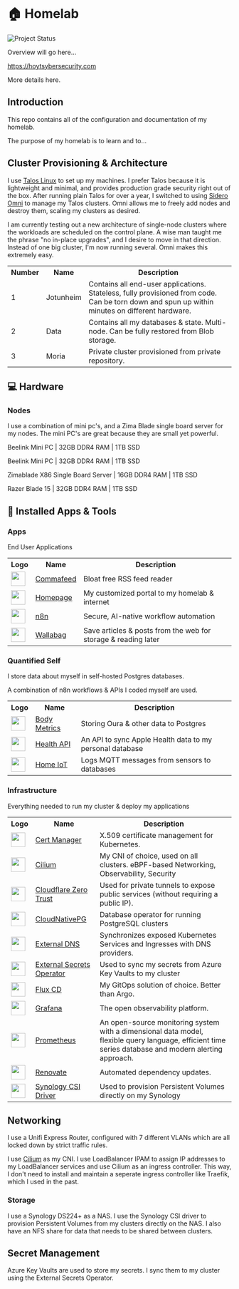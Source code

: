 # 🏠 Homelab
![Project Status](https://img.shields.io/badge/status-in%20development-orange)  

Overview will go here...

<https://hoytsybersecurity.com>

More details here.

## Introduction

This repo contains all of the configuration and documentation of my homelab.

The purpose of my homelab is to learn and to...

## Cluster Provisioning & Architecture

I use [Talos Linux](https://www.talos.dev/) to set up my machines. I prefer Talos because it is lightweight and minimal, and provides production grade security right out of the box. After running plain Talos for over a year, I switched to using [Sidero Omni](https://www.siderolabs.com/platform/saas-for-kubernetes/) to manage my Talos clusters. Omni allows me to freely add nodes and destroy them, scaling my clusters as desired.

I am currently testing out a new architecture of single-node clusters where the workloads are scheduled on the control plane. A wise man taught me the phrase "no in-place upgrades", and I desire to move in that direction. Instead of one big cluster, I'm now running several. Omni makes this extremely easy.

<table>
    <tr>
        <th>Number</th>
        <th>Name</th>
        <th>Description</th>
    </tr>
    <tr>
    <td>1</td>
    <td>Jotunheim</td>
        <td>Contains all end-user applications. Stateless, fully provisioned from code. Can be torn down and spun up within minutes on different hardware.</td>
    </tr>
    <tr>
        <td>2</td>
    <td>Data</td>
        <td>Contains all my databases & state. Multi-node. Can be fully restored from Blob storage.</td>
    </tr>
    <tr>
        <td>3</td>
    <td>Moria</td>
        <td>Private cluster provisioned from private repository.</td>
    </tr>
</table>

## :computer: Hardware

### Nodes

I use a combination of mini pc's, and a Zima Blade single board server for my nodes. The mini PC's are great because they are small yet powerful.

Beelink Mini PC | 32GB DDR4 RAM | 1TB SSD

Beelink Mini PC | 32GB DDR4 RAM | 1TB SSD

Zimablade X86 Single Board Server | 16GB DDR4 RAM | 1TB SSD

Razer Blade 15 | 32GB DDR4 RAM | 1TB SSD

## :rocket: Installed Apps & Tools

### Apps

End User Applications
<table>
    <tr>
        <th>Logo</th>
        <th>Name</th>
        <th>Description</th>
    </tr>
    <tr>
        <td><img width="32" src="https://cdn.jsdelivr.net/gh/homarr-labs/dashboard-icons/svg/commafeed.svg"></td>
        <td><a href="https://www.commafeed.com/#/welcome">Commafeed</a></td>
        <td>Bloat free RSS feed reader</td>
    </tr>
    <tr>
        <td><img width="32" src="https://www.svgrepo.com/download/499807/home-page.svg"></td>
        <td><a href="https://github.com/gethomepage/homepage">Homepage</a></td>
        <td>My customized portal to my homelab & internet</td>
    </tr>
    <tr>
        <td><img width="32" src="https://cdn.jsdelivr.net/gh/homarr-labs/dashboard-icons/svg/n8n.svg"></td>
        <td><a href="https://n8n.io/">n8n</a></td>
        <td>Secure, AI-native workflow automation</td>
    </tr>
    <tr>
        <td><img width="32" src="https://cdn.jsdelivr.net/gh/homarr-labs/dashboard-icons/svg/wallabag-light.svg"></td>
        <td><a href="https://wallabag.org/">Wallabag</a></td>
        <td>Save articles & posts from the web for storage & reading later</td>
    </tr>
</table>

### Quantified Self

I store data about myself in self-hosted Postgres databases.

A combination of n8n workflows & APIs I coded myself are used.

<table>
    <tr>
        <th>Logo</th>
        <th>Name</th>
        <th>Description</th>
    </tr>
    <tr>
        <td><img width="32" src="https://cdn.jsdelivr.net/gh/homarr-labs/dashboard-icons/svg/converse-light.svg"></td>
        <td><a href="https://ouraring.com/">Body Metrics</a></td>
        <td>Storing Oura & other data to Postgres</td>
    </tr>
    <tr>
        <td><img width="32" src="https://cdn.jsdelivr.net/gh/homarr-labs/dashboard-icons/svg/apple-light.svg"</td>
        <td><a href="https://github.com/mischavandenburg/health-api">Health API</a></td>
        <td>An API to sync Apple Health data to my personal database</td>
    </tr>
    <tr>
        <td><img width="32" src="https://cdn.jsdelivr.net/gh/homarr-labs/dashboard-icons/svg/mqtt.svg"></td>
        <td><a href="https://github.com/mischavandenburg/shelly">Home IoT</a></td>
        <td>Logs MQTT messages from sensors to databases</td>
    </tr>
</table>

### Infrastructure

Everything needed to run my cluster & deploy my applications
<table>
    <tr>
        <th>Logo</th>
        <th>Name</th>
        <th>Description</th>
    </tr>
    <tr>
        <td><img width="32" src="https://cdn.jsdelivr.net/gh/walkxcode/dashboard-icons/svg/cert-manager.svg"></td>
        <td><a href="https://cert-manager.io/">Cert Manager</a></td>
        <td>X.509 certificate management for Kubernetes.</td>
    </tr>
    <tr>
        <td><img width="32" src="https://cdn.jsdelivr.net/gh/homarr-labs/dashboard-icons/svg/cilium.svg"></td>
        <td><a href="https://cilium.io/">Cilium</a></td>
        <td>My CNI of choice, used on all clusters. eBPF-based Networking, Observability, Security</td>
    </tr>
    <tr>
        <td><img width="32" src="https://cdn.jsdelivr.net/gh/walkxcode/dashboard-icons/png/cloudflare-zero-trust.png"></td>
        <td><a href="https://developers.cloudflare.com/cloudflare-one/">Cloudflare Zero Trust</a></td>
        <td>Used for private tunnels to expose public services (without requiring a public IP).</td>
    </tr>
    <tr>
        <td><img width="32" src="https://cdn.jsdelivr.net/gh/homarr-labs/dashboard-icons/svg/postgresql.svg"></td>
        <td><a href="https://cloudnative-pg.io/">CloudNativePG</a></td>
        <td>Database operator for running PostgreSQL clusters</td>
    </tr>
    <tr>
        <td><img width="32" src="https://www.svgrepo.com/download/530451/dns.svg"></td>
        <td><a href="https://github.com/kubernetes-sigs/external-dns">External DNS</a></td>
        <td>Synchronizes exposed Kubernetes Services and Ingresses with DNS providers.</td>
    </tr>
    <tr>
        <td><img width="32" src="https://www.svgrepo.com/download/477066/lock.svg"></td>
        <td><a href="https://external-secrets.io/latest/">External Secrets Operator</a></td>
        <td>Used to sync my secrets from Azure Key Vaults to my cluster</td>
    </tr>
    <tr>
        <td><img width="32" src="https://cdn.jsdelivr.net/gh/homarr-labs/dashboard-icons/svg/flux-cd.svg"></td>
        <td><a href="https://fluxcd.io/">Flux CD</a></td>
        <td>My GitOps solution of choice. Better than Argo.</td>
    </tr>
    <tr>
        <td><img width="32" src="https://cdn.jsdelivr.net/gh/walkxcode/dashboard-icons/svg/grafana.svg"></td>
        <td><a href="https://grafana.com/">Grafana</a></td>
        <td>The open observability platform.</td>
    </tr>
    <tr>
        <td><img width="32" src="https://cdn.jsdelivr.net/gh/walkxcode/dashboard-icons/svg/prometheus.svg"></td>
        <td><a href="https://prometheus.io/">Prometheus</a></td>
        <td>An open-source monitoring system with a dimensional data model, flexible query language, efficient time series database and modern alerting approach.</td>
    </tr>
    <tr>
        <td><img width="32" src="https://www.svgrepo.com/download/374041/renovate.svg"></td>
        <td><a href="https://github.com/renovatebot/renovate">Renovate</a></td>
        <td>Automated dependency updates.</td>
    </tr>
    <tr>
        <td><img width="32" src="https://cdn.jsdelivr.net/gh/homarr-labs/dashboard-icons/svg/synology.svg"></td>
        <td><a href="https://github.com/SynologyOpenSource/synology-csi">Synology CSI Driver</a></td>
        <td>Used to provision Persistent Volumes directly on my Synology</td>
    </tr>
</table>

## Networking

I use a Unifi Express Router, configured with 7 different VLANs which are all locked down by strict traffic rules.

I use [Cilium](https://cilium.io/) as my CNI. I use LoadBalancer IPAM to assign IP addresses to my LoadBalancer services and use Cilium as an ingress controller. This way, I don't need to install and maintain a seperate ingress controller like Traefik, which I used in the past.

### Storage

I use a Synology DS224+ as a NAS. I use the Synology CSI driver to provision Persistent Volumes from my clusters directly on the NAS. I also have an NFS share for data that needs to be shared between clusters.

## Secret Management

Azure Key Vaults are used to store my secrets. I sync them to my cluster using the External Secrets Operator.
